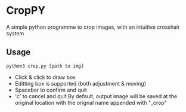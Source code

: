 # CropPY
A simple python programme to crop images, with an intuitive crosshair system

## Usage
```
python3 crop.py [path to img]
```
* Click & click to draw box
* Editting box is supported (both adjustment & moving)
* Spacebar to confirm and quit
* 'c' to cancel and quit
By default, output image will be saved at the original location with the orignal name appended with "_crop"